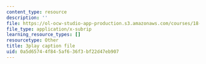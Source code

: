 ```yaml
---
content_type: resource
description: ''
file: https://ol-ocw-studio-app-production.s3.amazonaws.com/courses/18-01sc-single-variable-calculus-fall-2010/0a5d65744f845af636f3bf22d47eb907_E7oR_JBgUzA.srt
file_type: application/x-subrip
learning_resource_types: []
resourcetype: Other
title: 3play caption file
uid: 0a5d6574-4f84-5af6-36f3-bf22d47eb907
---
```

